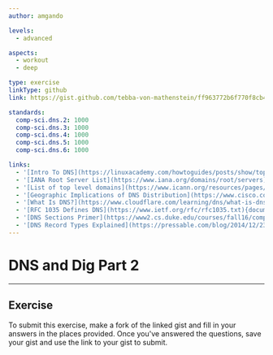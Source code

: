 ```yaml
---
author: amgando

levels:
  - advanced

aspects:
  - workout
  - deep

type: exercise
linkType: github
link: https://gist.github.com/tebba-von-mathenstein/ff963772b6f770f8cb41bfe05b38721e

standards:
  comp-sci.dns.2: 1000
  comp-sci.dns.3: 1000
  comp-sci.dns.4: 1000
  comp-sci.dns.5: 1000
  comp-sci.dns.6: 1000

links:
  - '[Intro To DNS](https://linuxacademy.com/howtoguides/posts/show/topic/12050-introduction-to-dns){article}'
  - '[IANA Root Server List](https://www.iana.org/domains/root/servers){documentation}'
  - '[List of top level domains](https://www.icann.org/resources/pages/tlds-2012-02-25-en){documentation}'
  - '[Geographic Implications of DNS Distribution](https://www.cisco.com/c/en/us/about/press/internet-protocol-journal/back-issues/table-contents-35/101-dns-infrastructure.html){article}'
  - '[What Is DNS?](https://www.cloudflare.com/learning/dns/what-is-dns/){article}'
  - '[RFC 1035 Defines DNS](https://www.ietf.org/rfc/rfc1035.txt){documentation}'
  - '[DNS Sections Primer](https://www2.cs.duke.edu/courses/fall16/compsci356/DNS/DNS-primer.pdf){article}'
  - '[DNS Record Types Explained](https://pressable.com/blog/2014/12/23/dns-record-types-explained/){article}'
---
```

# DNS and Dig Part 2
---
## Exercise


To submit this exercise, make a fork of the linked gist and fill in your answers in the places provided. Once you've answered the questions, save your gist and use the link to your gist to submit.
 
